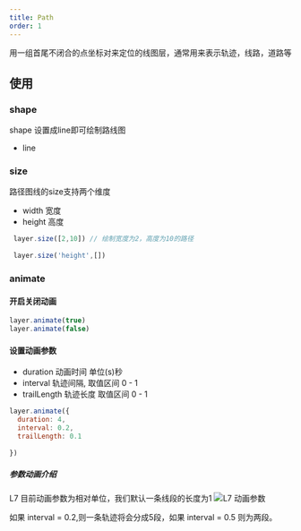 ```yaml
---
title: Path
order: 1
---
```

用一组首尾不闭合的点坐标对来定位的线图层，通常用来表示轨迹，线路，道路等

## 使用

### shape
shape 设置成line即可绘制路线图
- line 

### size
路径图线的size支持两个维度

- width 宽度
- height 高度

```javascript
 layer.size([2,10]) // 绘制宽度为2，高度为10的路径
 
 layer.size('height',[])
```
### animate

#### 开启关闭动画

```javascript
layer.animate(true)
layer.animate(false)
```

#### 设置动画参数

- duration 动画时间 单位(s)秒
- interval 轨迹间隔, 取值区间 0 - 1
- trailLength 轨迹长度 取值区间 0 - 1

```javascript
layer.animate({
  duration: 4,
  interval: 0.2,
  trailLength: 0.1
  
})
```
##### 参数动画介绍
L7 目前动画参数为相对单位，我们默认一条线段的长度为1
![L7 动画参数](https://gw.alipayobjects.com/mdn/rms_855bab/afts/img/A*IBBfSIkb51cAAAAAAAAAAABkARQnAQ)

如果 interval = 0.2,则一条轨迹将会分成5段，如果 interval = 0.5 则为两段。




